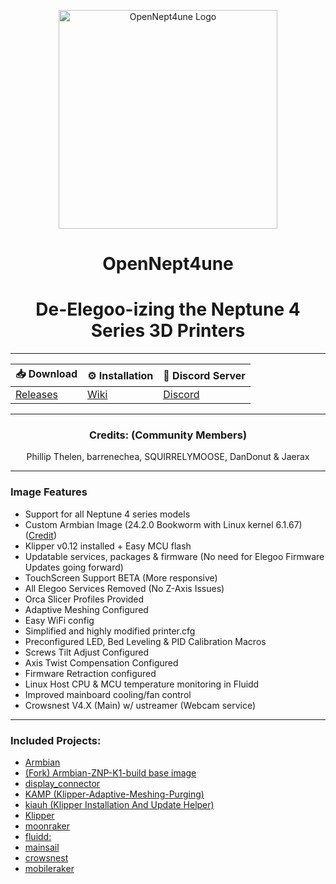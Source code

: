 <p align="center">
  <img src="pictures/OpenNept4une.png" width="350" alt="OpenNept4une Logo">
  <h1 align="center">OpenNept4une</h1>
  <h1 align="center">De-Elegoo-izing the Neptune 4 Series 3D Printers</h1>
</p>

---

<div align="center">

| 📥 Download | ⚙️ Installation | 💬 Discord Server |
|---------------------------------------------|---------------------------------------------|--------------------------------------------|
| [Releases](https://github.com/OpenNeptune3D/OpenNept4une/releases/) | [Wiki](https://github.com/OpenNeptune3D/OpenNept4une/wiki) | [Discord](https://discord.gg/4bN2a8C6) |

</div>


---

<div align="center">
  
### Credits: (Community Members)  
Phillip Thelen, barrenechea, SQUIRRELYMOOSE, DanDonut & Jaerax

</div>

---
### Image Features
- Support for all Neptune 4 series models 
- Custom Armbian Image (24.2.0 Bookworm with Linux kernel 6.1.67) ([Credit](https://github.com/halfmanbear/Armbian-ZNP-K1-build))
- Klipper v0.12 installed + Easy MCU flash 
- Updatable services, packages & firmware (No need for Elegoo Firmware Updates going forward)
- TouchScreen Support BETA (More responsive)
- All Elegoo Services Removed (No Z-Axis Issues)
- Orca Slicer Profiles Provided
- Adaptive Meshing Configured
- Easy WiFi config
- Simplified and highly modified printer.cfg
- Preconfigured LED, Bed Leveling & PID Calibration Macros
- Screws Tilt Adjust Configured 
- Axis Twist Compensation Configured
- Firmware Retraction configured
- Linux Host CPU & MCU temperature monitoring in Fluidd
- Improved mainboard cooling/fan control
- Crowsnest V4.X (Main) w/ ustreamer (Webcam service)
  
---

### Included Projects: 
  - [Armbian](https://github.com/armbian/build)
  - [(Fork) Armbian-ZNP-K1-build base image](https://github.com/OpenNeptune3D/Armbian-ZNP-K1-build)
  - [display_connector](https://github.com/OpenNeptune3D/display_connector)
  - [KAMP (Klipper-Adaptive-Meshing-Purging)](https://github.com/kyleisah/Klipper-Adaptive-Meshing-Purging)
  - [kiauh (Klipper Installation And Update Helper)](https://github.com/dw-0/kiauh)
  - [Klipper](https://github.com/Klipper3d/klipper)
  - [moonraker](https://github.com/Arksine/moonraker)
  - [fluidd:](https://github.com/fluidd-core/fluidd)
  - [mainsail](https://github.com/mainsail-crew/mainsail)
  - [crowsnest](https://github.com/mainsail-crew/crowsnest)
  - [mobileraker](https://github.com/Clon1998/mobileraker)


